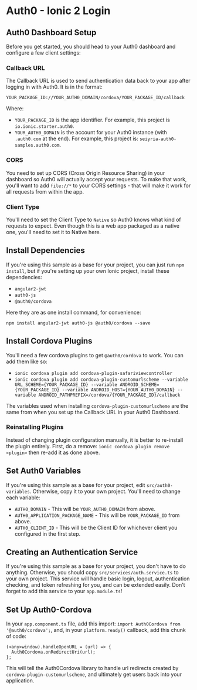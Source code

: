 # Auth0 - Ionic 2 Login

## Auth0 Dashboard Setup

Before you get started, you should head to your Auth0 dashboard and configure a few client settings:

### Callback URL

The Callback URL is used to send authentication data back to your app after logging in with Auth0. It is in the format:

`YOUR_PACKAGE_ID://YOUR_AUTH0_DOMAIN/cordova/YOUR_PACKAGE_ID/callback`

Where:


* `YOUR_PACKAGE_ID` is the app identifier. For example, this project is `io.ionic.starter.auth0`.
* `YOUR_AUTH0_DOMAIN` is the account for your Auth0 instance (with `.auth0.com` at the end). For example, this project is: `seiyria-auth0-samples.auth0.com`.

### CORS

You need to set up CORS (Cross Origin Resource Sharing) in your dashboard so Auth0 will actually accept your requests. To make that work, you'll want to add `file://*` to your CORS settings - that will make it work for all requests from within the app.

### Client Type

You'll need to set the Client Type to `Native` so Auth0 knows what kind of requests to expect. Even though this is a web app packaged as a native one, you'll need to set it to Native here.

## Install Dependencies

If you're using this sample as a base for your project, you can just run `npm install`, but if you're setting up your own Ionic project, install these dependencies:


* `angular2-jwt`
* `auth0-js`
* `@auth0/cordova`

Here they are as one install command, for convenience:

`npm install angular2-jwt auth0-js @auth0/cordova --save`

## Install Cordova Plugins

You'll need a few cordova plugins to get `@auth0/cordova` to work. You can add them like so:


* `ionic cordova plugin add cordova-plugin-safariviewcontroller`
* `ionic cordova plugin add cordova-plugin-customurlscheme --variable URL_SCHEME={YOUR_PACKAGE_ID} --variable ANDROID_SCHEME={YOUR_PACKAGE_ID} --variable ANDROID_HOST={YOUR_AUTH0_DOMAIN} --variable ANDROID_PATHPREFIX=/cordova/{YOUR_PACKAGE_ID}/callback`

The variables used when installing `cordova-plugin-customurlscheme` are the same from when you set up the Callback URL in your Auth0 Dashboard.

### Reinstalling Plugins

Instead of changing plugin configuration manually, it is better to re-install the plugin entirely. First, do a remove: `ionic cordova plugin remove <plugin>` then re-add it as done above.

## Set Auth0 Variables

If you're using this sample as a base for your project, edit `src/auth0-variables`. Otherwise, copy it to your own project. You'll need to change each variable:

* `AUTH0_DOMAIN` - This will be `YOUR_AUTH0_DOMAIN` from above.
* `AUTH0_APPLICATION_PACKAGE_NAME` - This will be `YOUR_PACKAGE_ID` from above.
* `AUTH0_CLIENT_ID` - This will be the Client ID for whichever client you configured in the first step.

## Creating an Authentication Service

If you're using this sample as a base for your project, you don't have to do anything. Otherwise, you should copy `src/services/auth.service.ts` to your own project. This service will handle basic login, logout, authentication checking, and token refreshing for you, and can be extended easily. Don't forget to add this service to your `app.module.ts`!

## Set Up Auth0-Cordova

In your `app.component.ts` file, add this import: `import Auth0Cordova from '@auth0/cordova';`, and, in your `platform.ready()` callback, add this chunk of code:

```
(<any>window).handleOpenURL = (url) => {
  Auth0Cordova.onRedirectUri(url);
};
```

This will tell the Auth0Cordova library to handle url redirects created by `cordova-plugin-customurlscheme`, and ultimately get users back into your application.
